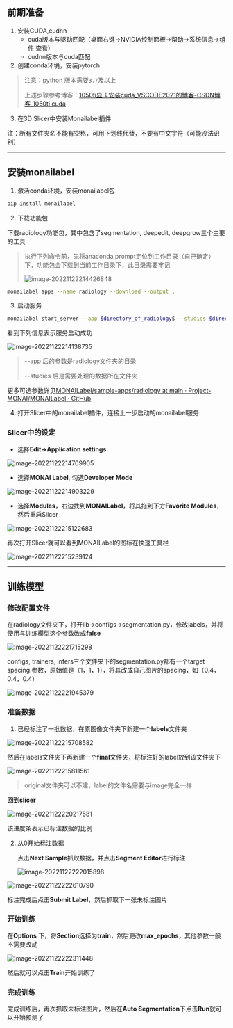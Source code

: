 ## 前期准备

1. 安装CUDA,cudnn
   - cuda版本与驱动匹配（桌面右键->NVIDIA控制面板->帮助->系统信息->组件 查看）
   - cudnn版本与cuda匹配
2. 创建conda环境，安装pytorch

> 注意：python 版本需要`3.7`及以上
>
> 上述步骤参考博客：[1050ti显卡安装cuda_VSCODE2021的博客-CSDN博客_1050ti cuda](https://blog.csdn.net/weixin_44739865/article/details/121460260)

3. 在3D Slicer中安装Monailabel插件

注：所有文件夹名不能有空格，可用下划线代替，不要有中文字符（可能没法识别）

------------



## 安装monailabel

1. 激活conda环境，安装monailabel包

```bash
pip install monailabel 
```

2. 下载功能包

下载radiology功能包，其中包含了segmentation, deepedit, deepgrow三个主要的工具

> 执行下列命令前，先将anaconda prompt定位到工作目录（自己确定）下，功能包会下载到当前工作目录下，此目录需要牢记
>
> ![image-20221122214426848](monailabel.assets/image-20221122214426848.png)

```bash
monailabel apps --name radiology --download --output .
```

3. 启动服务

```bash
monailabel start_server --app $directory_of_radiology$ --studies $directory_of_data_file$ --conf models segmetation
```

看到下列信息表示服务启动成功

![image-20221122214138735](monailabel.assets/image-20221122214138735.png)

> --app 后的参数是radiology文件夹的目录
>
> --studies 后是需要处理的数据所在文件夹

更多可选参数详见[MONAILabel/sample-apps/radiology at main · Project-MONAI/MONAILabel · GitHub](https://github.com/Project-MONAI/MONAILabel/tree/main/sample-apps/radiology)

4. 打开Slicer中的monailabel插件，连接上一步启动的monailabel服务

### Slicer中的设定

- 选择**Edit->Application settings**

![image-20221122214709905](monailabel.assets/image-20221122214709905.png)



- 选择**MONAI Label**, 勾选**Developer Mode**

![image-20221122214903229](monailabel.assets/image-20221122214903229.png)

- 选择**Modules**，右边找到**MONAILabel**，将其拖到下方**Favorite Modules**，然后重启Slicer

![image-20221122215122683](monailabel.assets/image-20221122215122683.png)

再次打开Slicer就可以看到MONAILabel的图标在快速工具栏

![image-20221122215239124](monailabel.assets/image-20221122215239124.png)

---------



## 训练模型

### 修改配置文件

在radiology文件夹下，打开lib->configs->segmentation.py，修改labels，并将使用与训练模型这个参数改成**false** 

![image-20221122221715298](monailabel.assets/image-20221122221715298.png)

configs, trainers, infers三个文件夹下的segmentation.py都有一个target spacing 参数，原始值是（1，1，1），将其改成自己图片的spacing，如（0.4，0.4，0.4）

![image-20221122221945379](monailabel.assets/image-20221122221945379.png)

### 准备数据

1. 已经标注了一批数据，在原图像文件夹下新建一个**labels**文件夹

![image-20221122215708582](monailabel.assets/image-20221122215708582.png)

​	然后在labels文件夹下再新建一个**final**文件夹，将标注好的label放到该文件夹下

![image-20221122215811561](monailabel.assets/image-20221122215811561.png)

> original文件夹可以不建，label的文件名需要与image完全一样

**回到slicer**

![image-20221122220217581](monailabel.assets/image-20221122220217581.png)

该进度条表示已标注数据的比例

2. 从0开始标注数据

   点击**Next Sample**抓取数据，并点击**Segment Editor**进行标注

   ![image-20221122222015898](monailabel.assets/image-20221122222015898.png)

![image-20221122222610790](monailabel.assets/image-20221122222610790.png)

标注完成后点击**Submit Label**，然后抓取下一张未标注图片

### 开始训练

在**Options** 下，将**Section**选择为**train**，然后更改**max_epochs**，其他参数一般不需要改动

![image-20221122222311448](monailabel.assets/image-20221122222311448.png)

然后就可以点击**Train**开始训练了

### 完成训练

完成训练后，再次抓取未标注图片，然后在**Auto Segmentation**下点击**Run**就可以开始预测了


